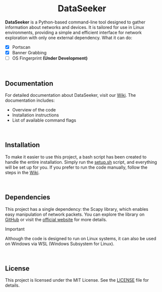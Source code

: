 <h1 align="center"> DataSeeker </h1>

**DataSeeker** is a Python-based command-line tool designed to gather information about networks and devices. It is tailored for use in Linux environments, providing a simple and efficient interface for network exploration with only one external dependency. What it can do:

- [x] Portscan
- [x] Banner Grabbing
- [ ] OS Fingerprint **(Under Development)**

<br>

## Documentation
For detailed documentation about DataSeeker, visit our [Wiki](https://github.com/olivercalazans/DataSeeker/wiki).
The documentation includes:
  - Overview of the code
  - Installation instructions
  - List of available command flags
  
<br>

## Installation
To make it easier to use this project, a bash script has been created to handle the entire installation. Simply run the [setup.sh](code/setup.sh) script, and everything will be set up for you. If you prefer to run the code manually, follow the steps in the [Wiki](https://github.com/olivercalazans/DataSeeker/wiki/Installation).

<br>

## Dependencies
This project has a single dependency: the Scapy library, which enables easy manipulation of network packets.  You can explore the library on [GitHub](https://github.com/secdev/scapy) or visit the [official website](https://scapy.net/) for more details.
> [!IMPORTANT]
> Although the code is designed to run on Linux systems, it can also be used on Windows via WSL (Windows Subsystem for Linux).

<br>

## License
This project is licensed under the MIT License. See the [LICENSE](LICENSE) file for details.


